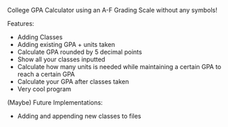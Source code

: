 College GPA Calculator using an A-F Grading Scale without any symbols!

Features:
 - Adding Classes
 - Adding existing GPA + units taken
 - Calculate GPA rounded by 5 decimal points
 - Show all your classes inputted
 - Calculate how many units is needed while maintaining a certain GPA to reach a certain GPA
 - Calculate your GPA after classes taken
 - Very cool program


(Maybe) Future Implementations:
  - Adding and appending new classes to files
